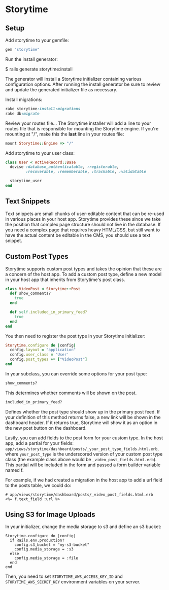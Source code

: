 # Storytime

## Setup

Add storytime to your gemfile:

```ruby
gem "storytime"
```

Run the install generator:

  $ rails generate storytime:install

The generator will install a Storytime initializer containing various configuration options. After running the install generator be sure to review and update the generated initializer file as necessary.

Install migrations:
```ruby
rake storytime:install:migrations
rake db:migrate
```

Review your routes file... The Storytime installer will add a line to your routes file that is responsible for mounting the Storytime engine. If you're mounting at "/", make this the **last** line in your routes file:
```ruby
mount Storytime::Engine => "/"
```

Add storytime to your user class:
```ruby
class User < ActiveRecord::Base
  devise :database_authenticatable, :registerable,
         :recoverable, :rememberable, :trackable, :validatable

  storytime_user
end
```


## Text Snippets

Text snippets are small chunks of user-editable content that can be re-used in various places in your host app.
Storytime provides these since we take the position that complex page structure should not live in the database. If you need a complex page that requires heavy HTML/CSS, but still want to have the actual content be editable in the CMS, you should use a text snippet.


## Custom Post Types

Storytime supports custom post types and takes the opinion that these are a concern of the host app. To add a custom post type, define a new model in your host app that inherits from Storytime's post class.

```ruby
class VideoPost < Storytime::Post
  def show_comments?
    true
  end

  def self.included_in_primary_feed?
    true
  end
end
```

You then need to register the post type in your Storytime initializer:
```ruby
Storytime.configure do |config|
  config.layout = "application"
  config.user_class = 'User'
  config.post_types += ["VideoPost"]
end
``` 

In your subclass, you can override some options for your post type:

```ruby
show_comments?
```
This determines whether comments will be shown on the post.

```ruby
included_in_primary_feed?
```
Defines whether the post type should show up in the primary post feed. If your definition of this method returns false, a new link will be shown in the dashboard header. If it returns true, Storytime will show it as an option in the new post button on the dashboard.


Lastly, you can add fields to the post form for your custom type. In the host app, add a partial for your fields: ```app/views/storytime/dashboard/posts/_your_post_type_fields.html.erb```, where ```your_post_type``` is the underscored version of your custom post type class (the example class above would be ```_video_post_fields.html.erb```). This partial will be included in the form and passed a form builder variable named f. 

For example, if we had created a migration in the host app to add a url field to the posts table, we could do:
```
# app/views/storytime/dashboard/posts/_video_post_fields.html.erb
<%= f.text_field :url %>
```


## Using S3 for Image Uploads

In your initializer, change the media storage to s3 and define an s3 bucket:
```
Storytime.configure do |config|
  if Rails.env.production?
    config.s3_bucket = "my-s3-bucket"
    config.media_storage = :s3
  else
    config.media_storage = :file
  end
end
```

Then, you need to set ```STORYTIME_AWS_ACCESS_KEY_ID``` and ```STORYTIME_AWS_SECRET_KEY``` environment variables on your server.
